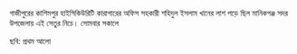 গাজীপুরের কাশিমপুর হাইসিকিউরিটি কারাগারের অফিস সহকারী শহিদুল ইসলাম খানের লাশ পড়ে ছিল মানিকগঞ্জ সদর উপজেলায় এই সেতুর নিচে। সোমবার সকালে

ছবি: প্রথম আলো
